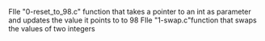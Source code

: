 FIle "0-reset_to_98.c" function that takes a pointer to an int as parameter and updates the value it points to to 98
FIle "1-swap.c"function that swaps the values of two integers
